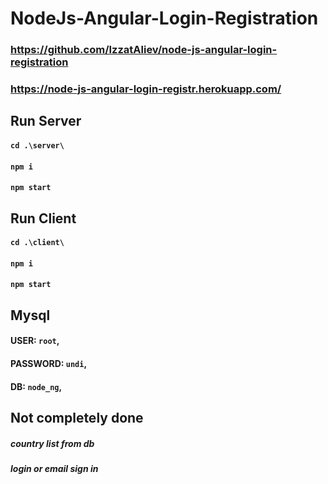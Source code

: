 # NodeJs-Angular-Login-Registration

### https://github.com/IzzatAliev/node-js-angular-login-registration
### https://node-js-angular-login-registr.herokuapp.com/

## Run Server

#### `cd .\server\`
#### `npm i`
#### `npm start`

## Run Client

#### `cd .\client\`
#### `npm i`
#### `npm start`

## Mysql

#### USER: `root`,
#### PASSWORD: `undi`,
#### DB: `node_ng`,

## Not completely done

##### country list from db
##### login or email sign in
